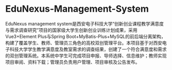 # EduNexus-Management-System
EduNexus management system是西安电子科技大学“创新创业课程教学满意度与需求调查研究”项目的国家级大学生创新创业训练计划成果，采用Vue3+Element Plus与Spring Boot+MyBatis-Plus+MySQL的前后端分离架构，构建了覆盖学生、教师、管理员三角色的高校双创管理平台。本项目基于对西安电子科技大学学生教学满意度及教室需求的调查结果，创建了一个符合满意度和需求的双创管理系统。本系统中学生可完成项目申报、导师选择、信息维护；教师实现项目审阅、资料下载；管理员负责用户管理、项目审核及公告发布。
